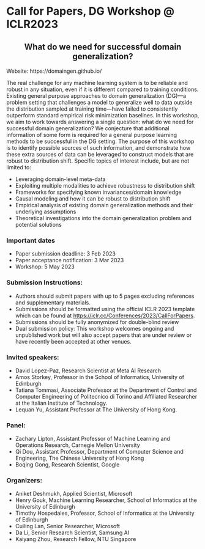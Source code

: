 # Call for Papers, DG Workshop @ ICLR2023

<h2 style="text-align: center;"> What do we need for successful domain generalization?</h2> 

<p> Website: https://domaingen.github.io/ </p>

The real challenge for any machine learning system is to be reliable and robust in any situation, even if it is different compared to training conditions. Existing general purpose approaches to domain generalization (DG)—a problem setting that challenges a model to generalize well to data outside the distribution sampled at training time—have failed to consistently outperform standard empirical risk minimization baselines. In this workshop, we aim to work towards answering a single question: what do we need for successful domain generalization? We conjecture that additional information of some form is required for a general purpose learning methods to be successful in the DG setting. The purpose of this workshop is to identify possible sources of such information, and demonstrate how these extra sources of data can be leveraged to construct models that are robust to distribution shift. Specific topics of interest include, but are not limited to:
- Leveraging domain-level meta-data
- Exploiting multiple modalities to achieve robustness to distribution shift
- Frameworks for specifying known invariances/domain knowledge
- Causal modeling and how it can be robust to distribution shift
- Empirical analysis of existing domain generalization methods and their underlying assumptions
- Theoretical investigations into the domain generalization problem and potential solutions

### Important dates

- Paper submission deadline: 3 Feb 2023
- Paper acceptance notification: 3 Mar 2023
- Workshop: 5 May 2023


### Submission Instructions:
- Authors should submit papers with up to 5 pages excluding references and supplementary materials.
- Submissions should be formatted using the official ICLR 2023 template which can be found at https://iclr.cc/Conferences/2023/CallForPapers.
- Submissions should be fully anonymized for double-blind review
- Dual submission policy: This workshop welcomes ongoing and unpublished work but will also accept papers that are under review or have recently been accepted at other venues.

### Invited speakers:
- David Lopez-Paz, Research Scientist at Meta AI Research
- Amos Storkey, Professor in the School of Informatics, University of Edinburgh
- Tatiana Tommasi, Associate Professor at the Department of Control and Computer Engineering of Politecnico di Torino and Affiliated Researcher at the Italian Institute of Technology.
- Lequan Yu, Assistant Professor at The University of Hong Kong.


### Panel:
- Zachary Lipton, Assistant Professor of Machine Learning and Operations Research, Carnegie Mellon University
- Qi Dou, Assistant Professor, Department of Computer Science and Engineering, The Chinese University of Hong Kong
- Boqing Gong, Research Scientist, Google


### Organizers:
- Aniket Deshmukh, Applied Scientist, Microsoft
- Henry Gouk, Machine Learning Researcher, School of Informatics at the University of Edinburgh
- Timothy Hospedales, Professor, School of Informatics at the University of Edinburgh
- Cuiling Lan, Senior Researcher, Microsoft
- Da Li, Senior Research Scientist, Samsung AI
- Kaiyang Zhou, Research Fellow, NTU Singapore
